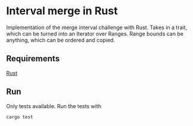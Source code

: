# Interval merge in Rust

Implementation of the merge interval challenge with Rust.
Takes in a trait, which can be turned into an Iterator over Ranges.
Range bounds can be anything, which can be ordered and copied.

## Requirements

[Rust](https://www.rust-lang.org/tools/install)

## Run

Only tests available. Run the tests with

```bash
cargo test
```
